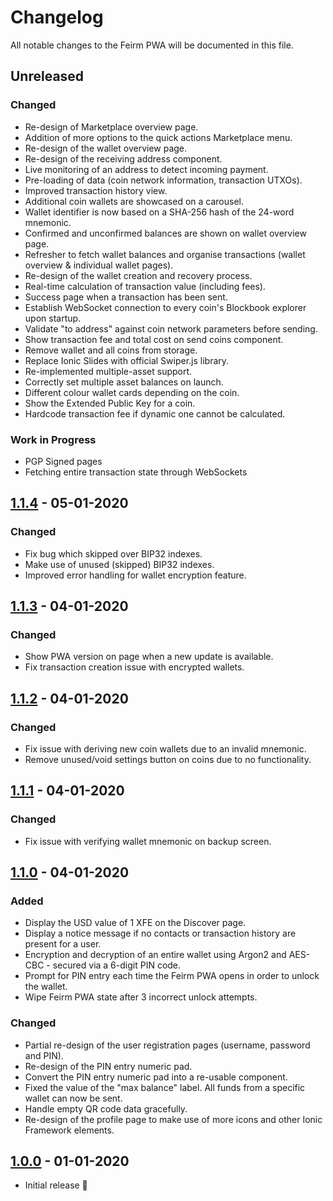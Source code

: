 # Changelog

All notable changes to the Feirm PWA will be documented in this file.

## Unreleased
### Changed
* Re-design of Marketplace overview page.
* Addition of more options to the quick actions Marketplace menu.
* Re-design of the wallet overview page.
* Re-design of the receiving address component.
* Live monitoring of an address to detect incoming payment.
* Pre-loading of data (coin network information, transaction UTXOs).
* Improved transaction history view.
* Additional coin wallets are showcased on a carousel.
* Wallet identifier is now based on a SHA-256 hash of the 24-word mnemonic.
* Confirmed and unconfirmed balances are shown on wallet overview page.
* Refresher to fetch wallet balances and organise transactions (wallet overview & individual wallet pages).
* Re-design of the wallet creation and recovery process.
* Real-time calculation of transaction value (including fees).
* Success page when a transaction has been sent.
* Establish WebSocket connection to every coin's Blockbook explorer upon startup.
* Validate "to address" against coin network parameters before sending.
* Show transaction fee and total cost on send coins component.
* Remove wallet and all coins from storage.
* Replace Ionic Slides with official Swiper.js library.
* Re-implemented multiple-asset support.
* Correctly set multiple asset balances on launch.
* Different colour wallet cards depending on the coin.
* Show the Extended Public Key for a coin.
* Hardcode transaction fee if dynamic one cannot be calculated.

### Work in Progress
* PGP Signed pages
* Fetching entire transaction state through WebSockets

## [1.1.4](https://github.com/feirm/app/commits/1.1.4) - 05-01-2020
### Changed
* Fix bug which skipped over BIP32 indexes.
* Make use of unused (skipped) BIP32 indexes.
* Improved error handling for wallet encryption feature.

## [1.1.3](https://github.com/feirm/app/commits/1.1.3) - 04-01-2020
### Changed
* Show PWA version on page when a new update is available.
* Fix transaction creation issue with encrypted wallets.

## [1.1.2](https://github.com/feirm/app/commits/1.1.2) - 04-01-2020
### Changed
* Fix issue with deriving new coin wallets due to an invalid mnemonic.
* Remove unused/void settings button on coins due to no functionality.

## [1.1.1](https://github.com/feirm/app/commits/1.1.1) - 04-01-2020
### Changed
* Fix issue with verifying wallet mnemonic on backup screen.

## [1.1.0](https://github.com/feirm/app/commits/1.1.0) - 04-01-2020
### Added
* Display the USD value of 1 XFE on the Discover page.
* Display a notice message if no contacts or transaction history are present for a user.
* Encryption and decryption of an entire wallet using Argon2 and AES-CBC - secured via a 6-digit PIN code.
* Prompt for PIN entry each time the Feirm PWA opens in order to unlock the wallet.
* Wipe Feirm PWA state after 3 incorrect unlock attempts.

### Changed
* Partial re-design of the user registration pages (username, password and PIN).
* Re-design of the PIN entry numeric pad.
* Convert the PIN entry numeric pad into a re-usable component.
* Fixed the value of the "max balance" label. All funds from a specific wallet can now be sent.
* Handle empty QR code data gracefully.
* Re-design of the profile page to make use of more icons and other Ionic Framework elements.


## [1.0.0](https://github.com/feirm/app/commits/1.0.0) - 01-01-2020
* Initial release 🥳